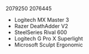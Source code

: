 2079250 2076445

- Logitech MX Master 3
- Razer DeathAdder V2
- SteelSeries Rival 600
- Logitech G Pro X Superlight
- Microsoft Sculpt Ergonomic
